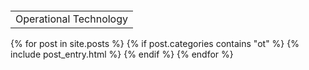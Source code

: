 <table style="margin-top: 20px;">
    <tr>
        <td class="section">Operational Technology</td>
    </tr>
</table>
<table style="margin-top: 40px;">
    {% for post in site.posts %}
        {% if post.categories contains "ot" %}
            {% include post_entry.html %}
        {% endif %}
    {% endfor %}
</table>

